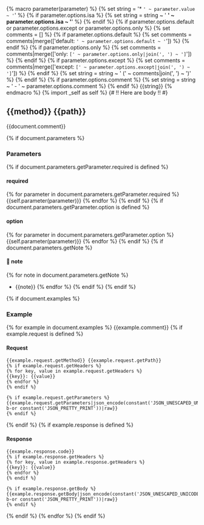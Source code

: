 {% macro parameter(parameter) %}
{% set string = '* `' ~ parameter.value ~ '`' %}
{% if parameter.options.isa %}
{% set string = string ~ ' **' ~ parameter.options.isa ~ '**' %}
{% endif %}
{% if parameter.options.default or parameter.options.except or parameter.options.only %}
{% set comments = [] %}
{% if parameter.options.default %}
{% set comments = comments|merge(['default: `' ~ parameter.options.default ~ '`']) %}
{% endif %}
{% if parameter.options.only %}
{% set comments = comments|merge(['only: `[' ~ parameter.options.only|join(', ') ~ ']`']) %}
{% endif %}
{% if parameter.options.except %}
{% set comments = comments|merge(['except: `[' ~ parameter.options.except|join(', ') ~ ']`']) %}
{% endif %}
{% set string = string ~ ' (' ~ comments|join(', ') ~ ')' %}
{% endif %}
{% if parameter.options.comment %}
{% set string = string ~ ' - ' ~ parameter.options.comment %}
{% endif %}
{{string}}
{% endmacro %}
{% import _self as self %}
{# !! Here are body !! #}
## {{method}} {{path}}
{{document.comment}}

{% if document.parameters %}
### Parameters
{% if document.parameters.getParameter.required is defined %}
#### required
{% for parameter in document.parameters.getParameter.required %}
{{self.parameter(parameter)}}
{% endfor %}
{% endif %}
{% if document.parameters.getParameter.option is defined %}
#### option
{% for parameter in document.parameters.getParameter.option %}
{{self.parameter(parameter)}}
{% endfor %}
{% endif %}
{% if document.parameters.getNote %}
#### :memo: note
{% for note in document.parameters.getNote %}
* {{note}}
{% endfor %}
{% endif %}
{% endif %}

{% if document.examples %}
### Example
{% for example in document.examples %}
{{example.comment}}
{% if example.request is defined %}
#### Request
```
{{example.request.getMethod}} {{example.request.getPath}} 
{% if example.request.getHeaders %}
{% for key, value in example.request.getHeaders %}
{{key}}: {{value}}
{% endfor %}
{% endif %}

{% if example.request.getParameters %}
{{example.request.getParameters|json_encode(constant('JSON_UNESCAPED_UNICODE') b-or constant('JSON_PRETTY_PRINT'))|raw}}
{% endif %}
```
{% endif %}
{% if example.response is defined %}
#### Response
```
{{example.response.code}}
{% if example.response.getHeaders %}
{% for key, value in example.response.getHeaders %}
{{key}}: {{value}}
{% endfor %}
{% endif %}

{% if example.response.getBody %}
{{example.response.getBody|json_encode(constant('JSON_UNESCAPED_UNICODE') b-or constant('JSON_PRETTY_PRINT'))|raw}}
{% endif %}
```
{% endif %}
{% endfor %}
{% endif %}
